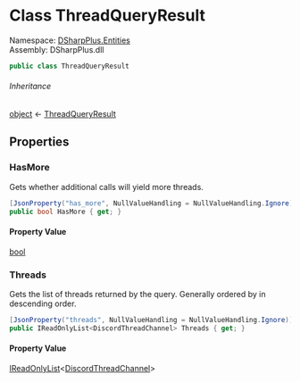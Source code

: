 # Class ThreadQueryResult

Namespace: [DSharpPlus.Entities](DSharpPlus.Entities.md)  
Assembly: DSharpPlus.dll

```csharp
public class ThreadQueryResult
```

###### Inheritance

[object](https://learn.microsoft.com/dotnet/api/system.object) ← 
[ThreadQueryResult](DSharpPlus.Entities.ThreadQueryResult.md)

## Properties

### <a id="DSharpPlus_Entities_ThreadQueryResult_HasMore"></a>HasMore

Gets whether additional calls will yield more threads.

```csharp
[JsonProperty("has_more", NullValueHandling = NullValueHandling.Ignore)]
public bool HasMore { get; }
```

#### Property Value

[bool](https://learn.microsoft.com/dotnet/api/system.boolean)

### <a id="DSharpPlus_Entities_ThreadQueryResult_Threads"></a>Threads

Gets the list of threads returned by the query. Generally ordered by <xref href="DSharpPlus.Entities.DiscordThreadChannelMetadata.ArchiveTimestamp" data-throw-if-not-resolved="false"></xref> in descending order.

```csharp
[JsonProperty("threads", NullValueHandling = NullValueHandling.Ignore)]
public IReadOnlyList<DiscordThreadChannel> Threads { get; }
```

#### Property Value

[IReadOnlyList](https://learn.microsoft.com/dotnet/api/system.collections.generic.ireadonlylist\-1)<[DiscordThreadChannel](DSharpPlus.Entities.DiscordThreadChannel.md)\>

